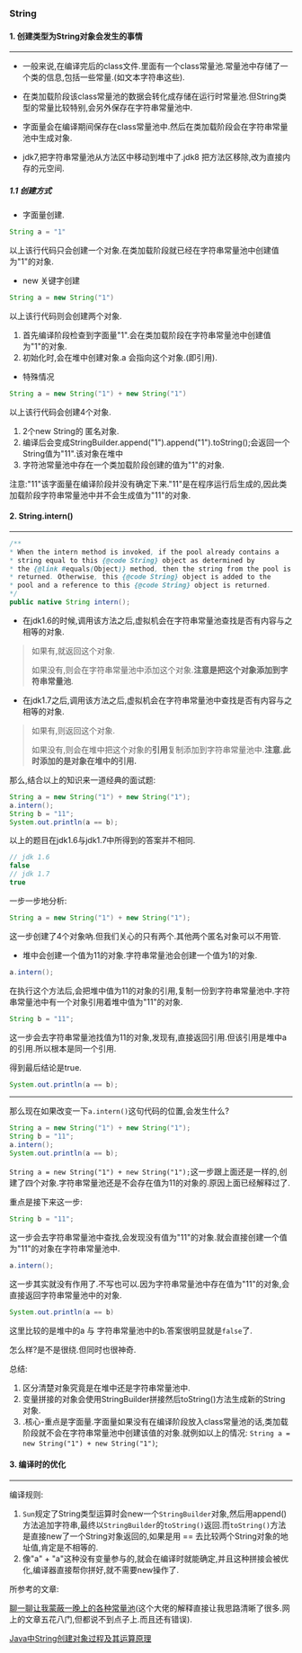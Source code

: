 ### String

#### 1. 创建类型为String对象会发生的事情

****

- 一般来说,在编译完后的class文件.里面有一个class常量池.常量池中存储了一个类的信息,包括一些常量.(如文本字符串这些).

- 在类加载阶段该class常量池的数据会转化成存储在运行时常量池.但String类型的常量比较特别,会另外保存在字符串常量池中.
- 字面量会在编译期间保存在class常量池中.然后在类加载阶段会在字符串常量池中生成对象.
- jdk7,把字符串常量池从方法区中移动到堆中了.jdk8 把方法区移除,改为直接内存的元空间.

##### 1.1 创建方式

- 字面量创建.

```java
String a = "1"
```

以上该行代码只会创建一个对象.在类加载阶段就已经在字符串常量池中创建值为"1"的对象.

- new 关键字创建

```java
String a = new String("1")
```

以上该行代码则会创建两个对象.

1. 首先编译阶段检查到字面量"1".会在类加载阶段在字符串常量池中创建值为"1"的对象.
2. 初始化时,会在堆中创建对象.a 会指向这个对象.(即引用).

- 特殊情况

```java
String a = new String("1") + new String("1")
```

以上该行代码会创建4个对象.

1. 2个new String的 匿名对象.
2. 编译后会变成StringBuilder.append("1").append("1").toString();会返回一个String值为"11".该对象在堆中
3. 字符池常量池中存在一个类加载阶段创建的值为"1"的对象.

注意:"11"该字面量在编译阶段并没有确定下来."11"是在程序运行后生成的,因此类加载阶段字符串常量池中并不会生成值为"11"的对象.



#### 2. String.intern()

***

```java
/**
* When the intern method is invoked, if the pool already contains a
* string equal to this {@code String} object as determined by
* the {@link #equals(Object)} method, then the string from the pool is
* returned. Otherwise, this {@code String} object is added to the
* pool and a reference to this {@code String} object is returned.
*/
public native String intern();
```

- 在jdk1.6的时候,调用该方法之后,虚拟机会在字符串常量池查找是否有内容与之相等的对象.

> 如果有,就返回这个对象.
>
> 如果没有,则会在字符串常量池中添加这个对象.**注意是把这个对象添加到字符串常量池**.

- 在jdk1.7之后,调用该方法之后,虚拟机会在字符串常量池中查找是否有内容与之相等的对象.

> 如果有,则返回这个对象.
>
> 如果没有,则会在堆中把这个对象的**引用**复制添加到字符串常量池中.**注意.此时添加的是对象在堆中的引用.**

那么,结合以上的知识来一道经典的面试题:

```java
String a = new String("1") + new String("1");
a.intern();
String b = "11";
System.out.println(a == b);
```

以上的题目在jdk1.6与jdk1.7中所得到的答案并不相同.

```java
// jdk 1.6 
false
// jdk 1.7
true    
```

一步一步地分析:

```java
String a = new String("1") + new String("1");
```

这一步创建了4个对象吶.但我们关心的只有两个.其他两个匿名对象可以不用管.

- 堆中会创建一个值为11的对象.字符串常量池会创建一个值为1的对象.

```java
a.intern();
```

在执行这个方法后,会把堆中值为11的对象的引用,复制一份到字符串常量池中.字符串常量池中有一个对象引用着堆中值为"11"的对象.

```java
String b = "11";
```

这一步会去字符串常量池找值为11的对象,发现有,直接返回引用.但该引用是堆中a的引用.所以根本是同一个引用.

得到最后结论是true.

```java
System.out.println(a == b);
```

***

那么现在如果改变一下`a.intern()`这句代码的位置,会发生什么?

```java
String a = new String("1") + new String("1");
String b = "11";
a.intern();
System.out.println(a == b);
```

`String a = new String("1") + new String("1");`这一步跟上面还是一样的,创建了四个对象.字符串常量池还是不会存在值为11的对象的.原因上面已经解释过了.

重点是接下来这一步:

```java
String b = "11";
```

这一步会去字符串常量池中查找,会发现没有值为"11"的对象.就会直接创建一个值为"11"的对象在字符串常量池中.

```java
a.intern();
```

这一步其实就没有作用了.不写也可以.因为字符串常量池中存在值为"11"的对象,会直接返回字符串常量池中的对象.

```java
System.out.println(a == b)
```

这里比较的是堆中的a 与 字符串常量池中的b.答案很明显就是`false`了.

怎么样?是不是很绕.但同时也很神奇.

总结:

1. 区分清楚对象究竟是在堆中还是字符串常量池中.
2. 变量拼接的对象会使用StringBuilder拼接然后toString()方法生成新的String对象.
3. .核心-重点是字面量.字面量如果没有在编译阶段放入class常量池的话,类加载阶段就不会在字符串常量池中创建该值的对象.就例如以上的情况: `String a = new String("1") + new String("1")`;



#### 3. 编译时的优化

***

编译规则:

1. `Sun`规定了String类型运算时会new一个`StringBuilder`对象,然后用append()方法追加字符串,最终以`StringBuilder`的`toString()`返回.而`toString()`方法是直接new了一个String对象返回的,如果是用 == 去比较两个String对象的地址值,肯定是不相等的.
2. 像"a" + "a"这种没有变量参与的,就会在编译时就能确定,并且这种拼接会被优化,编译器直接帮你拼好,就不需要new操作了.



所参考的文章:

[聊一聊让我蒙蔽一晚上的各种常量池](https://zhuanlan.zhihu.com/p/42184392)(这个大佬的解释直接让我思路清晰了很多.网上的文章五花八门,但都说不到点子上.而且还有错误).

[Java中String创建对象过程及其运算原理](<https://blog.csdn.net/qq_32625839/article/details/82634076>)